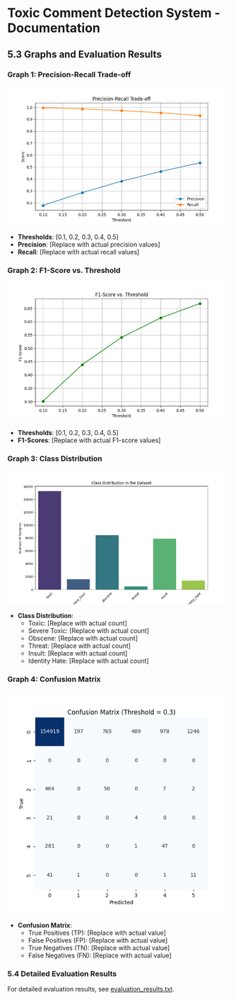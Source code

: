 # Toxic Comment Detection System - Documentation

## **5.3 Graphs and Evaluation Results**

### **Graph 1: Precision-Recall Trade-off**
![Precision-Recall Trade-off](images/precision_recall_tradeoff.png)
- **Thresholds**: [0.1, 0.2, 0.3, 0.4, 0.5]
- **Precision**: [Replace with actual precision values]
- **Recall**: [Replace with actual recall values]

### **Graph 2: F1-Score vs. Threshold**
![F1-Score vs. Threshold](images/f1_score_vs_threshold.png)
- **Thresholds**: [0.1, 0.2, 0.3, 0.4, 0.5]
- **F1-Scores**: [Replace with actual F1-score values]

### **Graph 3: Class Distribution**
![Class Distribution](images/class_distribution.png)
- **Class Distribution**:
  - Toxic: [Replace with actual count]
  - Severe Toxic: [Replace with actual count]
  - Obscene: [Replace with actual count]
  - Threat: [Replace with actual count]
  - Insult: [Replace with actual count]
  - Identity Hate: [Replace with actual count]

### **Graph 4: Confusion Matrix**
![Confusion Matrix](images/confusion_matrix.png)
- **Confusion Matrix**:
  - True Positives (TP): [Replace with actual value]
  - False Positives (FP): [Replace with actual value]
  - True Negatives (TN): [Replace with actual value]
  - False Negatives (FN): [Replace with actual value]

### **5.4 Detailed Evaluation Results**
For detailed evaluation results, see [evaluation_results.txt](evaluation_results.txt).